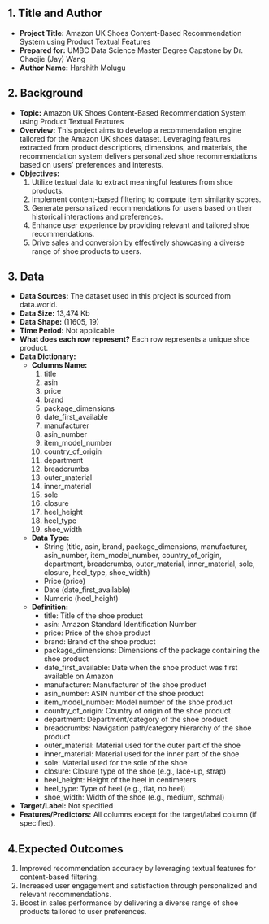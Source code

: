 ## 1. Title and Author

- **Project Title:** Amazon UK Shoes Content-Based Recommendation System using Product Textual Features
- **Prepared for:** UMBC Data Science Master Degree Capstone by Dr. Chaojie (Jay) Wang
- **Author Name:** Harshith Molugu
    
## 2. Background

- **Topic:** Amazon UK Shoes Content-Based Recommendation System using Product Textual Features
- **Overview:** This project aims to develop a recommendation engine tailored for the Amazon UK shoes dataset. Leveraging features extracted from product descriptions, dimensions, and materials, the recommendation system delivers personalized shoe recommendations based on users' preferences and interests.
- **Objectives:**
  1. Utilize textual data to extract meaningful features from shoe products.
  2. Implement content-based filtering to compute item similarity scores.
  3. Generate personalized recommendations for users based on their historical interactions and preferences.
  4. Enhance user experience by providing relevant and tailored shoe recommendations.
  5. Drive sales and conversion by effectively showcasing a diverse range of shoe products to users.

## 3. Data 

- **Data Sources:** The dataset used in this project is sourced from data.world.
- **Data Size:** 13,474 Kb
- **Data Shape:** (11605, 19)
- **Time Period:** Not applicable
- **What does each row represent?** Each row represents a unique shoe product.
- **Data Dictionary:**
  - **Columns Name:** 
    1. title
    2. asin
    3. price
    4. brand
    5. package_dimensions
    6. date_first_available
    7. manufacturer
    8. asin_number
    9. item_model_number
    10. country_of_origin
    11. department
    12. breadcrumbs
    13. outer_material
    14. inner_material
    15. sole
    16. closure
    17. heel_height
    18. heel_type
    19. shoe_width
  - **Data Type:** 
    - String (title, asin, brand, package_dimensions, manufacturer, asin_number, item_model_number, country_of_origin, department, breadcrumbs, outer_material, inner_material, sole, closure, heel_type, shoe_width)
    - Price (price)
    - Date (date_first_available)
    - Numeric (heel_height)
  - **Definition:** 
    - title: Title of the shoe product
    - asin: Amazon Standard Identification Number
    - price: Price of the shoe product
    - brand: Brand of the shoe product
    - package_dimensions: Dimensions of the package containing the shoe product
    - date_first_available: Date when the shoe product was first available on Amazon
    - manufacturer: Manufacturer of the shoe product
    - asin_number: ASIN number of the shoe product
    - item_model_number: Model number of the shoe product
    - country_of_origin: Country of origin of the shoe product
    - department: Department/category of the shoe product
    - breadcrumbs: Navigation path/category hierarchy of the shoe product
    - outer_material: Material used for the outer part of the shoe
    - inner_material: Material used for the inner part of the shoe
    - sole: Material used for the sole of the shoe
    - closure: Closure type of the shoe (e.g., lace-up, strap)
    - heel_height: Height of the heel in centimeters
    - heel_type: Type of heel (e.g., flat, no heel)
    - shoe_width: Width of the shoe (e.g., medium, schmal)
- **Target/Label:** Not specified
- **Features/Predictors:** All columns except for the target/label column (if specified).

## 4.Expected Outcomes

  1. Improved recommendation accuracy by leveraging textual features for content-based filtering.
  2. Increased user engagement and satisfaction through personalized and relevant recommendations.
  3. Boost in sales performance by delivering a diverse range of shoe products tailored to user preferences.
